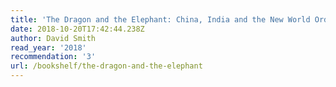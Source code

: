 ```yaml
---
title: 'The Dragon and the Elephant: China, India and the New World Order'
date: 2018-10-20T17:42:44.238Z
author: David Smith
read_year: '2018'
recommendation: '3'
url: /bookshelf/the-dragon-and-the-elephant
---
```


